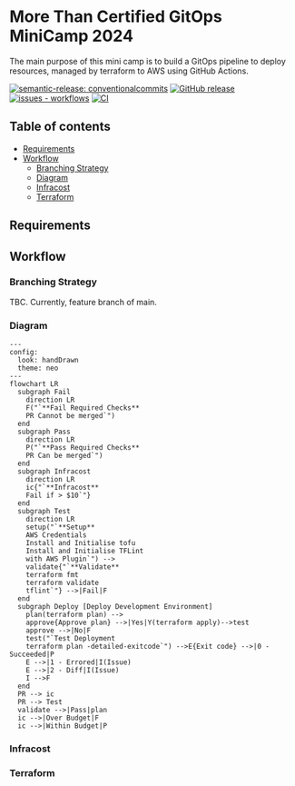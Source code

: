 # More Than Certified GitOps MiniCamp 2024

The main purpose of this mini camp is to build a GitOps pipeline to deploy resources, managed by terraform to AWS using GitHub Actions.

[![semantic-release: conventionalcommits](https://img.shields.io/badge/semantic--release-conventionalcommits-blue?logo=semantic-release)](https://github.com/semantic-release/semantic-release) [![GitHub release](https://img.shields.io/github/release/3ware/gitops-2024?include_prereleases=&sort=semver&color=yellow)](https://github.com/3ware/workflows/gitops-2024/) [![issues - workflows](https://img.shields.io/github/issues/3ware/gitops-2024)](https://github.com/3ware/gitops-2024/issues) [![CI](https://img.shields.io/github/actions/workflow/status/3ware/gitops-2024/wait-for-checks.yaml?label=CI&logo=githubactions&logoColor=white)](https://github.com/3ware/workflows/actions/gitops-2024/wait-for-checks.yaml)

## Table of contents

- [Requirements](#requirements)
- [Workflow](#workflow)
  - [Branching Strategy](#branching-strategy)
  - [Diagram](#diagram)
  - [Infracost](#infracost)
  - [Terraform](#terraform)

## Requirements

## Workflow

### Branching Strategy

TBC. Currently, feature branch of main.

<!-- ```mermaid
title: Branching Strategy
gitGraph
commit
```
-->

### Diagram

```mermaid
---
config:
  look: handDrawn
  theme: neo
---
flowchart LR
  subgraph Fail
    direction LR
    F("`**Fail Required Checks**
    PR Cannot be merged`")
  end
  subgraph Pass
    direction LR
    P("`**Pass Required Checks**
    PR Can be merged`")
  end
  subgraph Infracost
    direction LR
    ic{"`**Infracost**
    Fail if > $10`"}
  end
  subgraph Test
    direction LR
    setup("`**Setup**
    AWS Credentials
    Install and Initialise tofu
    Install and Initialise TFLint
    with AWS Plugin`") -->
    validate{"`**Validate**
    terraform fmt
    terraform validate
    tflint`"} -->|Fail|F
  end
  subgraph Deploy [Deploy Development Environment]
    plan(terraform plan) -->
    approve{Approve plan} -->|Yes|Y(terraform apply)-->test
    approve -->|No|F
    test("`Test Deployment
    terraform plan -detailed-exitcode`") -->E{Exit code} -->|0 - Succeeded|P
    E -->|1 - Errored|I(Issue)
    E -->|2 - Diff|I(Issue)
    I -->F
  end
  PR --> ic
  PR --> Test
  validate -->|Pass|plan
  ic -->|Over Budget|F
  ic -->|Within Budget|P
```

### Infracost

### Terraform
